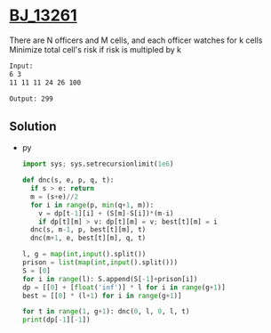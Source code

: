 # [BJ_13261](https://acmicpc.net/problem/13261)

There are N officers and M cells, and each officer watches for k cells
Minimize total cell's risk if risk is multipled by k

```txt
Input:
6 3
11 11 11 24 26 100

Output: 299
```

## Solution

* py

  ```py
  import sys; sys.setrecursionlimit(1e6)

  def dnc(s, e, p, q, t):
    if s > e: return
    m = (s+e)//2
    for i in range(p, min(q+1, m)):
      v = dp[t-1][i] + (S[m]-S[i])*(m-i)
      if dp[t][m] > v: dp[t][m] = v; best[t][m] = i
    dnc(s, m-1, p, best[t][m], t)
    dnc(m+1, e, best[t][m], q, t)

  l, g = map(int,input().split())
  prison = list(map(int,input().split()))
  S = [0]
  for i in range(l): S.append(S[-1]+prison[i])
  dp = [[0] + [float('inf')] * l for i in range(g+1)]
  best = [[0] * (l+1) for i in range(g+1)]

  for t in range(1, g+1): dnc(0, l, 0, l, t)
  print(dp[-1][-1])
  ```

